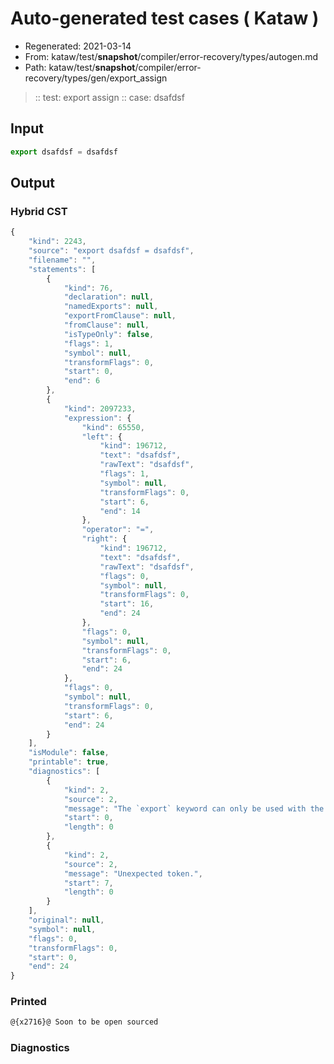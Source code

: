 # Auto-generated test cases ( Kataw )
- Regenerated: 2021-03-14
- From: kataw/test/__snapshot__/compiler/error-recovery/types/autogen.md
- Path: kataw/test/__snapshot__/compiler/error-recovery/types/gen/export_assign
> :: test: export assign
> :: case: dsafdsf
## Input

`````js
export dsafdsf = dsafdsf
`````

## Output

### Hybrid CST

```javascript
{
    "kind": 2243,
    "source": "export dsafdsf = dsafdsf",
    "filename": "",
    "statements": [
        {
            "kind": 76,
            "declaration": null,
            "namedExports": null,
            "exportFromClause": null,
            "fromClause": null,
            "isTypeOnly": false,
            "flags": 1,
            "symbol": null,
            "transformFlags": 0,
            "start": 0,
            "end": 6
        },
        {
            "kind": 2097233,
            "expression": {
                "kind": 65550,
                "left": {
                    "kind": 196712,
                    "text": "dsafdsf",
                    "rawText": "dsafdsf",
                    "flags": 1,
                    "symbol": null,
                    "transformFlags": 0,
                    "start": 6,
                    "end": 14
                },
                "operator": "=",
                "right": {
                    "kind": 196712,
                    "text": "dsafdsf",
                    "rawText": "dsafdsf",
                    "flags": 0,
                    "symbol": null,
                    "transformFlags": 0,
                    "start": 16,
                    "end": 24
                },
                "flags": 0,
                "symbol": null,
                "transformFlags": 0,
                "start": 6,
                "end": 24
            },
            "flags": 0,
            "symbol": null,
            "transformFlags": 0,
            "start": 6,
            "end": 24
        }
    ],
    "isModule": false,
    "printable": true,
    "diagnostics": [
        {
            "kind": 2,
            "source": 2,
            "message": "The `export` keyword can only be used with the module goal",
            "start": 0,
            "length": 0
        },
        {
            "kind": 2,
            "source": 2,
            "message": "Unexpected token.",
            "start": 7,
            "length": 0
        }
    ],
    "original": null,
    "symbol": null,
    "flags": 0,
    "transformFlags": 0,
    "start": 0,
    "end": 24
}
```

### Printed

```javascript
@{x2716}@ Soon to be open sourced
```

### Diagnostics

```javascript

```

